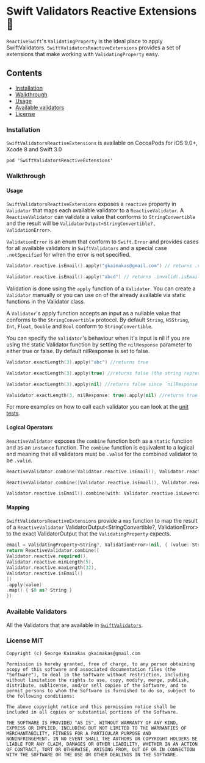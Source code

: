 # Swift Validators Reactive Extensions :large_orange_diamond:

`ReactiveSwift`'s `ValidatingProperty` is the ideal place to apply SwiftValidators. `SwiftValidatorsReactiveExtensions` provides a set of extensions that make working with `ValidatingProperty` easy.

## Contents
+ [Installation](#installation)
+ [Walkthrough](#walkthrough)
+ [Usage](#usage)
+ [Available validators](#supported-functions)
+ [License](#license-mit)

### Installation

`SwiftValidatorsReactiveExtensions` is available on CocoaPods for iOS 9.0+, Xcode 8 and Swift 3.0

````
pod 'SwiftValidatorsReactiveExtensions'
````

### Walkthrough
#### Usage

`SwiftValidatorsReactiveExtensions` exposes a `reactive` property in `Validator` that maps each available validator to a `ReactiveValidator`. A `ReactiveValidator` can validate a value that conforms to `StringConvertible` and the result will be `ValidatorOutput<StringConvertible?, ValidationError>`.

`ValidationError` is an enum that conform to `Swift.Error` and provides cases for all available validators in `SwiftValidators` and a special case `.notSpecified` for when the error is not specified.

```swift
Validator.reactive.isEmail().apply("gkaimakas@gmail.com") // returns .valid

Validator.reactive.isEmail().apply("abcd") // returns .invalid(.isEmail)
```

Validation is done using the `apply` function of a `Validator`.
You can create a `Validator` manually or you can use on of the already available via static functions in the Validator class. 

A `Validator`'s apply function accepts an input as a nullable value that conforms to the `StringConvertible` protocol. By default `String`, `NSString`, `Int`, `Float`, `Double` and `Bool` conform to `StringConvertible`.

You can specify the `Validator`'s behaviour when it's input is nil if you are using the static Validator function by setting the `nilResponse` parameter to either true or false. By default nilResponse is set to false.

```swift
Validator.exactLength(3).apply("abc") //returns true

Validator.exactLength(3).apply(true) //returns false (the string representation of true is 'true')

Validator.exactLength(3).apply(nil) //returns false since `nilResponse` is set to false by default

Valuidator.exactLength(3, nilResponse: true).apply(nil) //returns true since we set nilResponse to true
```

For more examples on how to call each validator you can look at the [unit tests](https://github.com/gkaimakas/SwiftValidators/blob/master/SwiftValidatorsTests/ValidatorSpec.swift).

#### Logical Operators

`ReactiveValidator` exposes the `combine` function both as a `static` function and as an `instance` function. The `combine` function is equivalent to a logical and meaning that all validators must be `.valid` for the combined validator to be `.valid`.

```swift
ReactiveValidator.combine(Validator.reactive.isEmail(), Validator.reactive.isLowercase()) // variadic function

ReactiveValidator.combine([Validator.reactive.isEmail(), Validator.reactive.isLowercase()]) // array arguments

Validator.reactive.isEmail().combine(with: Validator.reactive.isLowercase()) // instance function
```

#### Mapping

`SwiftValidatorsReactiveExtensions` provide a `map` function to map the result of a `ReactiveValidator` ValidatorOutput<StringConvertible?, ValidationError> to the exact ValidatorOutput that the `ValidatingProperty` expects.


```swift
email = ValidatingProperty<String?, ValidationError>(nil, { (value: String?) -> ValidatorOutput<String?, ValidationError> in
return ReactiveValidator.combine([
Validator.reactive.required(),
Validator.reactive.minLength(5),
Validator.reactive.maxLength(32),
Validator.reactive.isEmail()
])
.apply(value)
.map() { $0 as? String }
})
```

### Available Validators

All the Validators that are available in [`SwiftValidators`](https://github.com/gkaimakas/SwiftValidators#supported-functions).


### License MIT

````
Copyright (c) George Kaimakas gkaimakas@gmail.com

Permission is hereby granted, free of charge, to any person obtaining 
acopy of this software and associated documentation files (the 
"Software"), to deal in the Software without restriction, including 
without limitation the rights to use, copy, modify, merge, publish,
distribute, sublicense, and/or sell copies of the Software, and to 
permit persons to whom the Software is furnished to do so, subject to
the following conditions:

The above copyright notice and this permission notice shall be 
included in all copies or substantial portions of the Software.

THE SOFTWARE IS PROVIDED "AS IS", WITHOUT WARRANTY OF ANY KIND, 
EXPRESS OR IMPLIED, INCLUDING BUT NOT LIMITED TO THE WARRANTIES OF 
MERCHANTABILITY, FITNESS FOR A PARTICULAR PURPOSE AND 
NONINFRINGEMENT. IN NO EVENT SHALL THE AUTHORS OR COPYRIGHT HOLDERS BE 
LIABLE FOR ANY CLAIM, DAMAGES OR OTHER LIABILITY, WHETHER IN AN ACTION 
OF CONTRACT, TORT OR OTHERWISE, ARISING FROM, OUT OF OR IN CONNECTION 
WITH THE SOFTWARE OR THE USE OR OTHER DEALINGS IN THE SOFTWARE.
````
